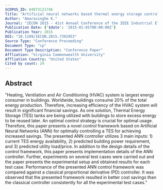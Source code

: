 ```yaml
---
SCOPUS_ID: 84973121746
Title: "Artificial neural networks based thermal energy storage control for buildings"
Author: "Amarasinghe K."
Journal: "IECON 2015 - 41st Annual Conference of the IEEE Industrial Electronics Society"
Publication Date: {'$date': '2015-01-01T00:00:00Z'}
Publication Year: 2015
DOI: "10.1109/IECON.2015.7392953"
Source Type: "Conference Proceeding"
Document Type: "cp"
Document Type Description: "Conference Paper"
Affliation: "Virginia Commonwealth University"
Affliation Country: "United States"
Cited by count: 24
---
```


## Abstract
"Heating, Ventilation and Air Conditioning (HVAC) system is largest energy consumer in buildings. Worldwide, buildings consume 20% of the total energy production. Therefore, increasing efficiency of the HVAC system will result in significant financial savings. As one solution, Thermal Energy Storage (TES) tanks are being utilized with buildings to store excess energy to be reused later. An optimal control strategy is crucial for optimal usage. Therefore, this paper presents a novel control framework based on Artificial Neural Networks (ANN) for optimally controlling a TES for achieving increased savings. The presented ANN controller utilizes 3 main inputs: 1) current TES energy availability, 2) predicted building power requirement, and 3) predicted utility load/price. In addition to the design details of the control framework, this paper presents implementation details of the ANN controller. Further, experiments on several test cases were carried out and the paper presents the experimental setup and obtained results for each test case. Performance of the presented ANN control framework was compared against a classical proportional derivative (PD) controller. It was observed that the presented framework resulted in better cost savings than the classical controller consistently for all the experimental test cases."
